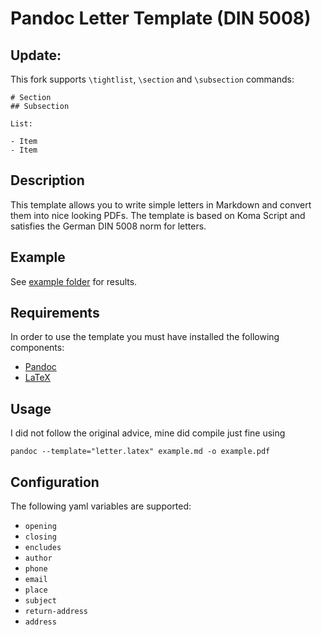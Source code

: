 # Pandoc Letter Template (DIN 5008)

## Update:
This fork supports `\tightlist`, `\section` and `\subsection` commands:
```
# Section
## Subsection

List:

- Item
- Item
```

## Description

This template allows you to write simple letters in Markdown and convert them
into nice looking PDFs. The template is based on Koma Script and satisfies
the German DIN 5008 norm for letters.


## Example

See [example folder](https://github.com/lmzdev/pandoc-letter-din5008/tree/master/example) for results.

## Requirements

In order to use the template you must have installed the following components:

- [Pandoc](http://pandoc.org/installing.html)
- [LaTeX](https://latex-project.org/ftp.html)


## Usage

I did not follow the original advice, mine did compile just fine using 

`pandoc --template="letter.latex" example.md -o example.pdf`


## Configuration

The following yaml variables are supported:

- `opening`
- `closing`
- `encludes`
- `author`
- `phone`
- `email`
- `place`
- `subject`
- `return-address`
- `address`
